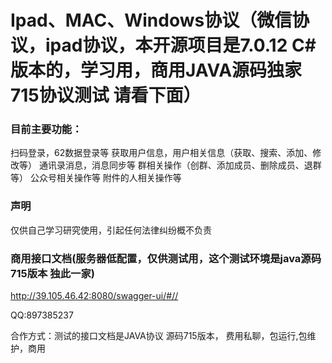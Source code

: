# Ipad、MAC、Windows协议（微信协议，ipad协议，本开源项目是7.0.12 C#版本的，学习用，商用JAVA源码独家715协议测试 请看下面）


### 目前主要功能：
扫码登录，62数据登录等
获取用户信息，用户相关信息（获取、搜索、添加、修改等）
通讯录消息，消息同步等
群相关操作（创群、添加成员、删除成员、退群等）
公众号相关操作等
附件的人相关操作等

### 声明
仅供自己学习研究使用，引起任何法律纠纷概不负责

### 商用接口文档(服务器低配置，仅供测试用，这个测试环境是java源码715版本 独此一家)
<a href="http://39.105.46.42:8080/swagger-ui/#/" target="_blank">http://39.105.46.42:8080/swagger-ui/#//</a>


QQ:897385237

合作方式：测试的接口文档是JAVA协议 源码715版本，  费用私聊，包运行,包维护，商用



